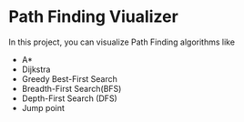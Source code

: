# Path Finding Viualizer
In this project, you can visualize Path Finding algorithms like 
- A* 
- Dijkstra 
- Greedy Best-First Search 
- Breadth-First Search(BFS) 
- Depth-First Search (DFS)
- Jump point